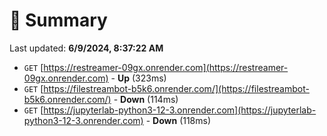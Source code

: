 # 📖 Summary
Last updated: **6/9/2024, 8:37:22 AM**

- `GET` [https://restreamer-09gx.onrender.com](https://restreamer-09gx.onrender.com) - **Up** (323ms)
- `GET` [https://filestreambot-b5k6.onrender.com/](https://filestreambot-b5k6.onrender.com/) - **Down** (114ms)
- `GET` [https://jupyterlab-python3-12-3.onrender.com](https://jupyterlab-python3-12-3.onrender.com) - **Down** (118ms)
